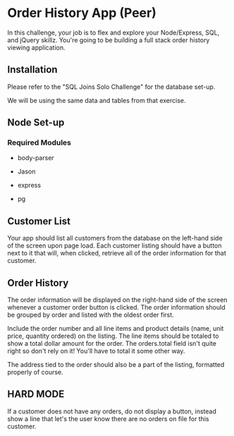 # Order History App (Peer)

In this challenge, your job is to flex and explore your Node/Express, SQL, and jQuery skillz. You're going to be building a full stack order history viewing application.

## Installation

Please refer to the "SQL Joins Solo Challenge" for the database set-up.

We will be using the same data and tables from that exercise.

## Node Set-up

### Required Modules

- body-parser
- Jason

- express

- pg

## Customer List

Your app should list all customers from the database on the left-hand side of the screen upon page load. Each customer listing should have a button next to it that will, when clicked, retrieve all of the order information for that customer.

## Order History

The order information will be displayed on the right-hand side of the screen whenever a customer order button is clicked. The order information should be grouped by order and listed with the oldest order first.

Include the order number and all line items and product details (name, unit price, quantity ordered) on the listing. The line items should be totaled to show a total dollar amount for the order. The orders.total field isn't quite right so don't rely on it! You'll have to total it some other way.

The address tied to the order should also be a part of the listing, formatted properly of course.

## HARD MODE

If a customer does not have any orders, do not display a button, instead show a line that let's the user know there are no orders on file for this customer.
